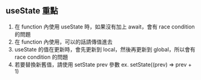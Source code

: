 ## useState 重點

1. 在 function 內使用 useState 時，如果沒有加上 await，會有 race condition 的問題
2. 在 function 內使用，可以的話請傳值進去
3. useState 的值在更新時，會先更新到 local，然後再更新到 global，所以會有 race condition 的問題
4. 若要替換新舊值，請使用 setState prev 參數 ex. setState((prev) => prev + 1)
